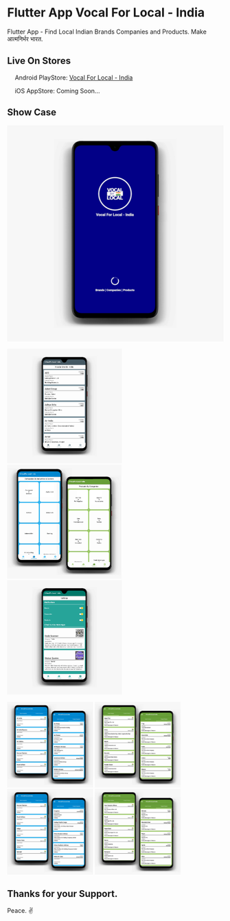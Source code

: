 # Flutter App Vocal For Local - India

Flutter App - Find Local Indian Brands Companies and Products. Make आत्मनिर्भर भारत.

## Live On Stores

&emsp; Android PlayStore: [Vocal For Local - India](https://bit.ly/vocalforlocal-india-android)

&emsp; iOS AppStore: Coming Soon...

## Show Case

<img src="https://github.com/potterTheCoder/flutter_app_vocalforlocalindia/blob/master/images/ic_vocalforlocal_india_01.JPEG" width="800">
<p float="left">
	<img src="https://github.com/potterTheCoder/flutter_app_vocalforlocalindia/blob/master/images/ic_vocalforlocal_india_02.JPEG" width="267">
	<img src="https://github.com/potterTheCoder/flutter_app_vocalforlocalindia/blob/master/images/ic_vocalforlocal_india_03.JPEG" width="266">
	<img src="https://github.com/potterTheCoder/flutter_app_vocalforlocalindia/blob/master/images/ic_vocalforlocal_india_04.JPEG" width="267">
</p>
<p float="left">
	<img src="https://github.com/potterTheCoder/flutter_app_vocalforlocalindia/blob/master/images/ic_vocalforlocal_india_05.JPEG" width="200">
	<img src="https://github.com/potterTheCoder/flutter_app_vocalforlocalindia/blob/master/images/ic_vocalforlocal_india_06.JPEG" width="200">
	<img src="https://github.com/potterTheCoder/flutter_app_vocalforlocalindia/blob/master/images/ic_vocalforlocal_india_07.JPEG" width="200">
	<img src="https://github.com/potterTheCoder/flutter_app_vocalforlocalindia/blob/master/images/ic_vocalforlocal_india_08.JPEG" width="200">
</p>

## Thanks for your Support.

Peace. ✌️
